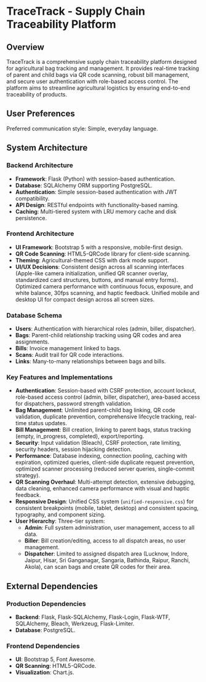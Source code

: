 # TraceTrack - Supply Chain Traceability Platform

## Overview
TraceTrack is a comprehensive supply chain traceability platform designed for agricultural bag tracking and management. It provides real-time tracking of parent and child bags via QR code scanning, robust bill management, and secure user authentication with role-based access control. The platform aims to streamline agricultural logistics by ensuring end-to-end traceability of products.

## User Preferences
Preferred communication style: Simple, everyday language.

## System Architecture

### Backend Architecture
- **Framework**: Flask (Python) with session-based authentication.
- **Database**: SQLAlchemy ORM supporting PostgreSQL.
- **Authentication**: Simple session-based authentication with JWT compatibility.
- **API Design**: RESTful endpoints with functionality-based naming.
- **Caching**: Multi-tiered system with LRU memory cache and disk persistence.

### Frontend Architecture
- **UI Framework**: Bootstrap 5 with a responsive, mobile-first design.
- **QR Code Scanning**: HTML5-QRCode library for client-side scanning.
- **Theming**: Agricultural-themed CSS with dark mode support.
- **UI/UX Decisions**: Consistent design across all scanning interfaces (Apple-like camera initialization, unified QR scanner overlay, standardized card structures, buttons, and manual entry forms). Optimized camera performance with continuous focus, exposure, and white balance, 30fps scanning, and haptic feedback. Unified mobile and desktop UI for compact design across all screen sizes.

### Database Schema
- **Users**: Authentication with hierarchical roles (admin, biller, dispatcher).
- **Bags**: Parent-child relationship tracking using QR codes and area assignments.
- **Bills**: Invoice management linked to bags.
- **Scans**: Audit trail for QR code interactions.
- **Links**: Many-to-many relationships between bags and bills.

### Key Features and Implementations
- **Authentication**: Session-based with CSRF protection, account lockout, role-based access control (admin, biller, dispatcher), area-based access for dispatchers, password strength validation.
- **Bag Management**: Unlimited parent-child bag linking, QR code validation, duplicate prevention, comprehensive lifecycle tracking, real-time status updates.
- **Bill Management**: Bill creation, linking to parent bags, status tracking (empty, in_progress, completed), export/reporting.
- **Security**: Input validation (Bleach), CSRF protection, rate limiting, security headers, session hijacking detection.
- **Performance**: Database indexing, connection pooling, caching with expiration, optimized queries, client-side duplicate request prevention, optimized scanner processing (reduced server queries, single-commit strategy).
- **QR Scanning Overhaul**: Multi-attempt detection, extensive debugging, data cleaning, enhanced camera performance with visual and haptic feedback.
- **Responsive Design**: Unified CSS system (`unified-responsive.css`) for consistent breakpoints (mobile, tablet, desktop) and consistent spacing, typography, and component sizing.
- **User Hierarchy**: Three-tier system:
    - **Admin**: Full system administration, user management, access to all data.
    - **Biller**: Bill creation/editing, access to all dispatch areas, no user management.
    - **Dispatcher**: Limited to assigned dispatch area (Lucknow, Indore, Jaipur, Hisar, Sri Ganganagar, Sangaria, Bathinda, Raipur, Ranchi, Akola), can scan bags and create QR codes for their area.

## External Dependencies

### Production Dependencies
- **Backend**: Flask, Flask-SQLAlchemy, Flask-Login, Flask-WTF, SQLAlchemy, Bleach, Werkzeug, Flask-Limiter.
- **Database**: PostgreSQL.

### Frontend Dependencies
- **UI**: Bootstrap 5, Font Awesome.
- **QR Scanning**: HTML5-QRCode.
- **Visualization**: Chart.js.
```